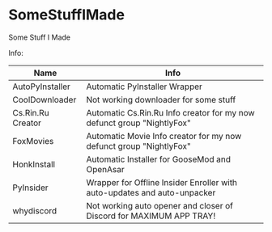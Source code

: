 # SomeStuffIMade
Some Stuff I Made

Info:

| Name | Info |
| --- | --- |
| AutoPyInstaller | Automatic PyInstaller Wrapper |
| CoolDownloader | Not working downloader for some stuff |
| Cs.Rin.Ru Creator | Automatic Cs.Rin.Ru Info creator for my now defunct group "NightlyFox" |
| FoxMovies | Automatic Movie Info creator for my now defunct group "NightlyFox" |
| HonkInstall | Automatic Installer for GooseMod and OpenAsar |
| PyInsider | Wrapper for Offline Insider Enroller with auto-updates and auto-unpacker |
| whydiscord | Not working auto opener and closer of Discord for MAXIMUM APP TRAY! |

